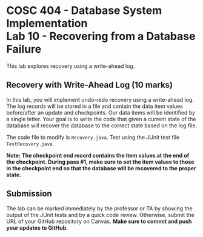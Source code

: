 # COSC 404 - Database System Implementation<br>Lab 10 - Recovering from a Database Failure

This lab explores recovery using a write-ahead log.

## Recovery with Write-Ahead Log (10 marks)

In this lab, you will implement undo-redo recovery using a write-ahead log.  The log records will be stored in a file and contain the data item values before/after an update and checkpoints.  Our data items will be identified by a single letter.  Your goal is to write the code that given a current state of the database will recover the database to the correct state based on the log file.

The code file to modify is `Recovery.java`.  Test using the JUnit test file `TestRecovery.java`.

**Note: The checkpoint end record contains the item values at the end of the checkpoint. During pass #1, make sure to set the item values to those in the checkpoint end so that the database will be recovered to the proper state.**

## Submission

The lab can be marked immediately by the professor or TA by showing the output of the JUnit tests and by a quick code review.  Otherwise, submit the URL of your GitHub repository on Canvas. **Make sure to commit and push your updates to GitHub.**

